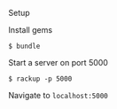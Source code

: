 Setup

Install gems

```
$ bundle
```

Start a server on port 5000

```
$ rackup -p 5000
```

Navigate to `localhost:5000`
